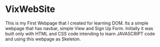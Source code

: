 # VixWebSite
This is my First Webpage that I created for learning DOM.
Its a simple webpage that has navbar, simple View and Sign Up Form. Initially it was built only with HTML and CSS code intending to learn JAVASCRIPT code and using this webpage as Skeleton.

